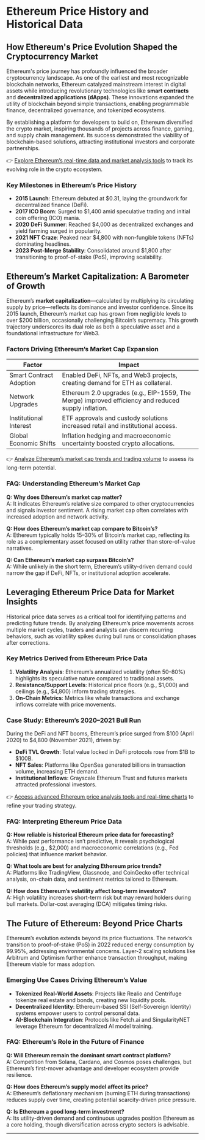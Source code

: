 # Ethereum Price History and Historical Data  

## How Ethereum's Price Evolution Shaped the Cryptocurrency Market  

Ethereum's price journey has profoundly influenced the broader cryptocurrency landscape. As one of the earliest and most recognizable blockchain networks, Ethereum catalyzed mainstream interest in digital assets while introducing revolutionary technologies like **smart contracts** and **decentralized applications (dApps)**. These innovations expanded the utility of blockchain beyond simple transactions, enabling programmable finance, decentralized governance, and tokenized ecosystems.  

By establishing a platform for developers to build on, Ethereum diversified the crypto market, inspiring thousands of projects across finance, gaming, and supply chain management. Its success demonstrated the viability of blockchain-based solutions, attracting institutional investors and corporate partnerships.  

👉 [Explore Ethereum’s real-time data and market analysis tools](https://bit.ly/okx-bonus) to track its evolving role in the crypto ecosystem.  

### Key Milestones in Ethereum’s Price History  
- **2015 Launch**: Ethereum debuted at $0.31, laying the groundwork for decentralized finance (DeFi).  
- **2017 ICO Boom**: Surged to $1,400 amid speculative trading and initial coin offering (ICO) mania.  
- **2020 DeFi Summer**: Reached $4,000 as decentralized exchanges and yield farming surged in popularity.  
- **2021 NFT Craze**: Peaked near $4,800 with non-fungible tokens (NFTs) dominating headlines.  
- **2023 Post-Merge Stability**: Consolidated around $1,800 after transitioning to proof-of-stake (PoS), improving scalability.  

## Ethereum’s Market Capitalization: A Barometer of Growth  

Ethereum’s **market capitalization**—calculated by multiplying its circulating supply by price—reflects its dominance and investor confidence. Since its 2015 launch, Ethereum’s market cap has grown from negligible levels to over $200 billion, occasionally challenging Bitcoin’s supremacy. This growth trajectory underscores its dual role as both a speculative asset and a foundational infrastructure for Web3.  

### Factors Driving Ethereum’s Market Cap Expansion  
| **Factor**                | **Impact**                                                                 |  
|---------------------------|-----------------------------------------------------------------------------|  
| Smart Contract Adoption   | Enabled DeFi, NFTs, and Web3 projects, creating demand for ETH as collateral. |  
| Network Upgrades          | Ethereum 2.0 upgrades (e.g., EIP-1559, The Merge) improved efficiency and reduced supply inflation. |  
| Institutional Interest    | ETF approvals and custody solutions increased retail and institutional access. |  
| Global Economic Shifts    | Inflation hedging and macroeconomic uncertainty boosted crypto allocations.   |  

👉 [Analyze Ethereum’s market cap trends and trading volume](https://bit.ly/okx-bonus) to assess its long-term potential.  

### FAQ: Understanding Ethereum’s Market Cap  
**Q: Why does Ethereum’s market cap matter?**  
A: It indicates Ethereum’s relative size compared to other cryptocurrencies and signals investor sentiment. A rising market cap often correlates with increased adoption and network activity.  

**Q: How does Ethereum’s market cap compare to Bitcoin’s?**  
A: Ethereum typically holds 15–30% of Bitcoin’s market cap, reflecting its role as a complementary asset focused on utility rather than store-of-value narratives.  

**Q: Can Ethereum’s market cap surpass Bitcoin’s?**  
A: While unlikely in the short term, Ethereum’s utility-driven demand could narrow the gap if DeFi, NFTs, or institutional adoption accelerate.  

## Leveraging Ethereum Price Data for Market Insights  

Historical price data serves as a critical tool for identifying patterns and predicting future trends. By analyzing Ethereum’s price movements across multiple market cycles, traders and analysts can discern recurring behaviors, such as volatility spikes during bull runs or consolidation phases after corrections.  

### Key Metrics Derived from Ethereum Price Data  
1. **Volatility Analysis**: Ethereum’s annualized volatility (often 50–80%) highlights its speculative nature compared to traditional assets.  
2. **Resistance/Support Levels**: Historical price floors (e.g., $1,000) and ceilings (e.g., $4,800) inform trading strategies.  
3. **On-Chain Metrics**: Metrics like whale transactions and exchange inflows correlate with price movements.  

### Case Study: Ethereum’s 2020–2021 Bull Run  
During the DeFi and NFT booms, Ethereum’s price surged from $100 (April 2020) to $4,800 (November 2021), driven by:  
- **DeFi TVL Growth**: Total value locked in DeFi protocols rose from $1B to $100B.  
- **NFT Sales**: Platforms like OpenSea generated billions in transaction volume, increasing ETH demand.  
- **Institutional Inflows**: Grayscale Ethereum Trust and futures markets attracted professional investors.  

👉 [Access advanced Ethereum price analysis tools and real-time charts](https://bit.ly/okx-bonus) to refine your trading strategy.  

### FAQ: Interpreting Ethereum Price Data  
**Q: How reliable is historical Ethereum price data for forecasting?**  
A: While past performance isn’t predictive, it reveals psychological thresholds (e.g., $2,000) and macroeconomic correlations (e.g., Fed policies) that influence market behavior.  

**Q: What tools are best for analyzing Ethereum price trends?**  
A: Platforms like TradingView, Glassnode, and CoinGecko offer technical analysis, on-chain data, and sentiment metrics tailored to Ethereum.  

**Q: How does Ethereum’s volatility affect long-term investors?**  
A: High volatility increases short-term risk but may reward holders during bull markets. Dollar-cost averaging (DCA) mitigates timing risks.  

## The Future of Ethereum: Beyond Price Charts  

Ethereum’s evolution extends beyond its price fluctuations. The network’s transition to proof-of-stake (PoS) in 2022 reduced energy consumption by 99.95%, addressing environmental concerns. Layer-2 scaling solutions like Arbitrum and Optimism further enhance transaction throughput, making Ethereum viable for mass adoption.  

### Emerging Use Cases Driving Ethereum’s Value  
- **Tokenized Real-World Assets**: Projects like Realio and Centrifuge tokenize real estate and bonds, creating new liquidity pools.  
- **Decentralized Identity**: Ethereum-based SSI (Self-Sovereign Identity) systems empower users to control personal data.  
- **AI-Blockchain Integration**: Protocols like Fetch.ai and SingularityNET leverage Ethereum for decentralized AI model training.  

### FAQ: Ethereum’s Role in the Future of Finance  
**Q: Will Ethereum remain the dominant smart contract platform?**  
A: Competition from Solana, Cardano, and Cosmos poses challenges, but Ethereum’s first-mover advantage and developer ecosystem provide resilience.  

**Q: How does Ethereum’s supply model affect its price?**  
A: Ethereum’s deflationary mechanism (burning ETH during transactions) reduces supply over time, creating potential scarcity-driven price pressure.  

**Q: Is Ethereum a good long-term investment?**  
A: Its utility-driven demand and continuous upgrades position Ethereum as a core holding, though diversification across crypto sectors is advisable.  

---
